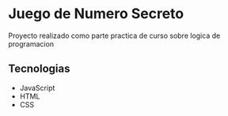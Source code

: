 <h1>Juego de Numero Secreto</h1>
<p>Proyecto realizado como parte practica de curso sobre logica de programacion<p>

## Tecnologias
- JavaScript
- HTML
- CSS
